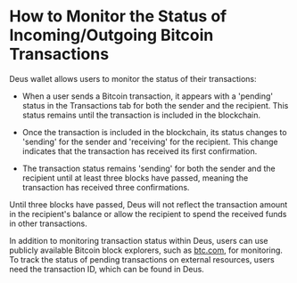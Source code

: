 # How to Monitor the Status of Incoming/Outgoing Bitcoin Transactions

Deus wallet allows users to monitor the status of their transactions:

- When a user sends a Bitcoin transaction, it appears with a 'pending' status in the Transactions tab for both the sender and the recipient. This status remains until the transaction is included in the blockchain.

- Once the transaction is included in the blockchain, its status changes to 'sending' for the sender and 'receiving' for the recipient. This change indicates that the transaction has received its first confirmation.

- The transaction status remains 'sending' for both the sender and the recipient until at least three blocks have passed, meaning the transaction has received three confirmations.

Until three blocks have passed, Deus will not reflect the transaction amount in the recipient's balance or allow the recipient to spend the received funds in other transactions.

In addition to monitoring transaction status within Deus, users can use publicly available Bitcoin block explorers, such as [btc.com](https://btc.com), for monitoring. To track the status of pending transactions on external resources, users need the transaction ID, which can be found in Deus.